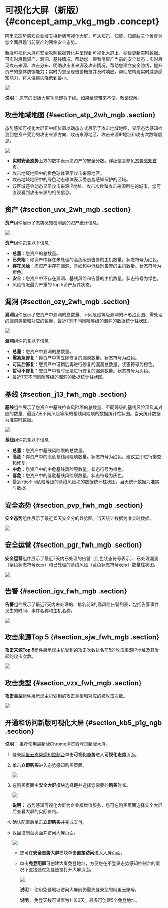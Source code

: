 # 可视化大屏（新版） {#concept_amp_vkg_mgb .concept}

阿里云态势感知企业版支持新版可视化大屏，可从知己、知彼、知威胁三个维度为您全面展现当前资产的网络安全态势。

新版可视化大屏将安全攻防数据转化并呈现到可视化大屏上，秒级更新实时数据。可实时展现资产、漏洞、基线情况，帮助您一眼看清资产当前的安全状态；实时展现攻击来源、攻击分布、明确攻击者来源及攻击情况，帮助您建立安全防线，提升资产的整体防御能力；实时为您呈现告警概览并及时响应，帮助您构建实时威胁感知能力，将入侵损失降低到最小。

![](http://static-aliyun-doc.oss-cn-hangzhou.aliyuncs.com/assets/img/105891/155301479737728_zh-CN.png)

**说明：** 原有的旧版大屏功能即将下线。如果给您带来不便，敬请谅解。

## 攻击地域地图 {#section_atp_2wh_mgb .section}

态势感知可视化大屏正中间位置以动态方式展示了攻击地域地图，显示态势感知检测到您资产受到的攻击来源方向、攻击来源地区、攻击来源IP地址和攻击次数等信息。

![](http://static-aliyun-doc.oss-cn-hangzhou.aliyuncs.com/assets/img/105891/155301479737568_zh-CN.png)

-   **实时安全态势**上方的数字表示您资产的安全分数。详细信息参见[态势感知首页](cn.zh-CN/用户指南/总览.md#)。
-   攻击地域地图中的橙色球体表示攻击来源地区。
-   攻击地域地图中的绿色动态球体表示受态势感知保护的区域。
-   该区域还会动态显示攻击来源IP地址、攻击次数和攻击来源所在的城市，您可直观看到攻击来源的相关信息。

## 资产 {#section_uvx_2wh_mgb .section}

**资产**组件展示了态势感知检测到的资产统计信息。

![](http://static-aliyun-doc.oss-cn-hangzhou.aliyuncs.com/assets/img/105891/155301479737561_zh-CN.png)

**资产**组件包含以下信息：

-   **总量**：您资产的总数量。
-   **已失陷**：你资产中存在未处理的高危级别告警的主机数量。状态符号为红色。
-   **存在风险**：您资产中存在漏洞、基线和中低级别告警的主机数量。状态符号为橙色。
-   **安全**：您资产中不存在漏洞、基线风险和告警的主机数量。状态符号为绿色。
-   风险情况最为严重的Top 5资产及其状态。

## 漏洞 {#section_ozy_2wh_mgb .section}

**漏洞**组件展示了您资产中漏洞的总数量、不同危险等级漏洞的环形占比图、需处理的漏洞类型和对应的数量、最近7天不同风险等级的漏洞的数据统计柱状图。

![](http://static-aliyun-doc.oss-cn-hangzhou.aliyuncs.com/assets/img/105891/155301479737560_zh-CN.png)

**漏洞**组件包含以下信息：

-   **总量**：您资产中漏洞的总数量。
-   **需紧急修复**：你资产中需立即修复的漏洞数量。状态符号为红色。
-   **可延后修复**：您资产中可稍后再进行修复的漏洞总数量。状态符号为橙色。
-   **暂可不修复**：您资产中暂时无法进行修复的漏洞数量。状态符号为灰色。
-   最近7天不同风险等级的漏洞的数据统计柱状图。

## 基线 {#section_j13_fwh_mgb .section}

**基线**组件展示了您资产中基线检查风险项的总数量、不同等级的基线风险项及其对应的数量、最近7天不同风险等级的基线风险项的数据统计柱状图。当天统计数据为准实时数据。

![](http://static-aliyun-doc.oss-cn-hangzhou.aliyuncs.com/assets/img/105891/155301479737562_zh-CN.png)

**基线**组件包含以下信息：

-   **总量**：您资产中基线风险项的总数量。
-   **高危**：你资产中的高危基线风险项数量。状态符号为红色。建议立即进行排查和[修复](cn.zh-CN/用户指南/基线检查/执行基线检测.md#)。
-   **中危**：您资产中的中危基线风险项数量。状态符号为橙色。
-   **低危**：您资产中的低危基线风险项数量。状态符号为灰色。
-   最近7天不同危险等级的基线风险项的数据统计柱状图。当天统计数据为准实时数据。

## 安全态势 {#section_pvp_fwh_mgb .section}

**安全态势**组件展示了最近15天安全分的趋势图。当天统计数据为准实时数据。

![](http://static-aliyun-doc.oss-cn-hangzhou.aliyuncs.com/assets/img/105891/155301479837563_zh-CN.png)

## 安全运营 {#section_pgr_fwh_mgb .section}

**安全运营**组件展示了最近7天内已处理的告警（红色状态符号表示）、已处理漏洞（紫色状态符号表示）和已处理的基线风险（蓝色状态符号表示）数量柱状图。

![](http://static-aliyun-doc.oss-cn-hangzhou.aliyuncs.com/assets/img/105891/155301479837564_zh-CN.png)

## 告警 {#section_igv_fwh_mgb .section}

**告警**组件展示了最近7天内未处理的、排名前5的高风险告警列表，包括告警事件发生的时间、事件名称和主机名称。

![](http://static-aliyun-doc.oss-cn-hangzhou.aliyuncs.com/assets/img/105891/155301479837565_zh-CN.png)

## 攻击来源Top 5 {#section_sjw_fwh_mgb .section}

**攻击来源Top 5**组件展示您主机受到的攻击次数排名前5的攻击来源IP地址及其发起的攻击次数。

![](http://static-aliyun-doc.oss-cn-hangzhou.aliyuncs.com/assets/img/105891/155301479837566_zh-CN.png)

## 攻击类型 {#section_vzx_fwh_mgb .section}

**攻击类型**组件展示您主机受到的攻击类型和对应的被攻击次数。

![](http://static-aliyun-doc.oss-cn-hangzhou.aliyuncs.com/assets/img/105891/155301479837567_zh-CN.png)

## 开通和访问新版可视化大屏 {#section_kb5_p1g_ngb .section}

**说明：** 推荐使用最新版Chrome浏览器登录新版大屏。

1.  登录[阿里云态势感知控制台](https://yundun.console.aliyun.com/?p=sas)单击**可视化态势**进入**可视化态势**页面。
2.  单击**立即购买**进入态势感知购买页面。

    ![](http://static-aliyun-doc.oss-cn-hangzhou.aliyuncs.com/assets/img/105891/155301479837700_zh-CN.png)

3.  在购买页面中**安全大屏**模块选择**是**并选择您需要的**购买时长**。

    ![](http://static-aliyun-doc.oss-cn-hangzhou.aliyuncs.com/assets/img/105891/155301479837703_zh-CN.png)

    **说明：** 态势感知可视化大屏为企业版增值服务，您可在购买页面选择安全大屏后查看大屏的实际价格。

4.  确认配置后单击**立即购买**并完成支付。
5.  返回控制台页面并访问大屏页面。

    ![](http://static-aliyun-doc.oss-cn-hangzhou.aliyuncs.com/assets/img/105891/155301479837707_zh-CN.png)

    -   您可在**安全态势大屏**模块单击**直接访问**进入大屏页面。
    -   单击**免登配置**可创建大屏免登地址，方便您在不登录态势感知控制台的情况下直接通过免登链接打开大屏页面。

        ![](http://static-aliyun-doc.oss-cn-hangzhou.aliyuncs.com/assets/img/105891/155301479837715_zh-CN.png)

        **说明：** 使用免登地址访问大屏前仍需先登录您的阿里云账号。

        **说明：** 免登天数可设置为1-100天；最多可创建5个免登地址。


